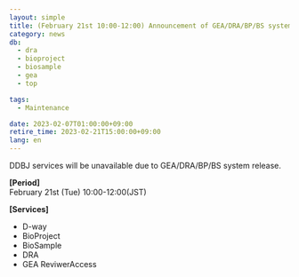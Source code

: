 ```yaml
---
layout: simple
title: (February 21st 10:00-12:00) Announcement of GEA/DRA/BP/BS system suspension 
category: news
db:
  - dra
  - bioproject
  - biosample
  - gea
  - top

tags:
  - Maintenance

date: 2023-02-07T01:00:00+09:00
retire_time: 2023-02-21T15:00:00+09:00
lang: en
---
```


DDBJ services will be unavailable due to GEA/DRA/BP/BS system release.    

**[Period]**  
February 21st (Tue) 10:00-12:00(JST)    

**[Services]**
 - D-way
 - BioProject
 - BioSample
 - DRA
 - GEA ReviwerAccess